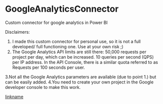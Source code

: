 # GoogleAnalyticsConnector
Custom connector for google analytics in Power BI


Disclaimers:

1. I made this custom connector for personal use, so it is not a full developed/ full functioning one. Use at your own risk ;)
2. The Google Analytics API limits are still there:
    50,000 requests per project per day, which can be increased. 10 queries per second (QPS) per IP address. In the API Console, there is a similar quota referred to as Requests per 100 seconds per user.
    
3.Not all the Google Analytics parameters are available (due to point 1.) but can be easily added.
4.You need to create your own project in the Google developer console to make this work.

[linkname](https://youtubevideourl)
